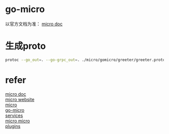 # go-micro
以官方文档为准：
[micro doc](https://micro.dev/docs)

# 生成proto
```sh
protoc --go_out=. --go-grpc_out=. ./micro/gomicro/greeter/greeter.proto
```

# refer
[micro doc](https://micro.dev/docs)       
[micro website](https://micro.dev/)    
[micro](https://github.com/micro)     
[go-micro](https://github.com/micro/go-micro)    
[services](https://github.com/micro/services)       
[micro micro](https://github.com/micro/micro)    
[plugins](https://github.com/micro/plugins)     